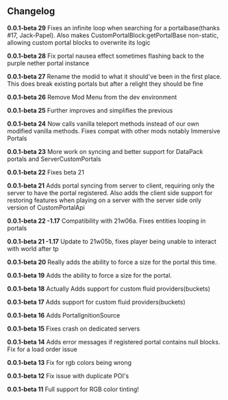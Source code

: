 ## Changelog
**0.0.1-beta 29**
Fixes an infinite loop when searching for a portalbase(thanks #17, Jack-Papel). Also makes CustomPortalBlock:getPortalBase non-static, allowing custom portal blocks to overwrite its logic

**0.0.1-beta 28**
Fix portal nausea effect sometimes flashing back to the purple nether portal instance

**0.0.1-beta 27**
Rename the modid to what it should've been in the first place. This does break existing portals but after a relight they should be fine

**0.0.1-beta 26**
Remove Mod Menu from the dev environment

**0.0.1-beta 25**
Further improves and simplifies the previous

**0.0.1-beta 24**
Now calls vanilla teleport methods instead of our own modified vanilla methods. Fixes compat with other mods notably Immersive Portals

**0.0.1-beta 23**
More work on syncing and better support for DataPack portals and ServerCustomPortals

**0.0.1-beta 22**
Fixes beta 21

**0.0.1-beta 21**
Adds portal syncing from server to client, requiring only the server to have the portal registered.
Also adds the client side support for restoring features when playing on a server with the server side only version of CustomPortalApi

**0.0.1-beta 22 -1.17**
Compatibility with 21w06a. Fixes entities looping in portals

**0.0.1-beta 21 -1.17**
Update to 21w05b, fixes player being unable to interact with world after tp

**0.0.1-beta 20**
Really adds the ability to force a size for the portal this time.

**0.0.1-beta 19**
Adds the ability to force a size for the portal.

**0.0.1-beta 18**
Actually Adds support for custom fluid providers(buckets)

**0.0.1-beta 17**
Adds support for custom fluid providers(buckets)

**0.0.1-beta 16**
Adds PortalIgnitionSource

**0.0.1-beta 15**
Fixes crash on dedicated servers

**0.0.1-beta 14**
Adds error messages if registered portal contains null blocks.
Fix for a load order issue

**0.0.1-beta 13**
Fix for rgb colors being wrong

**0.0.1-beta 12**
Fix issue with duplicate POI's

**0.0.1-beta 11**
Full support for RGB color tinting!
